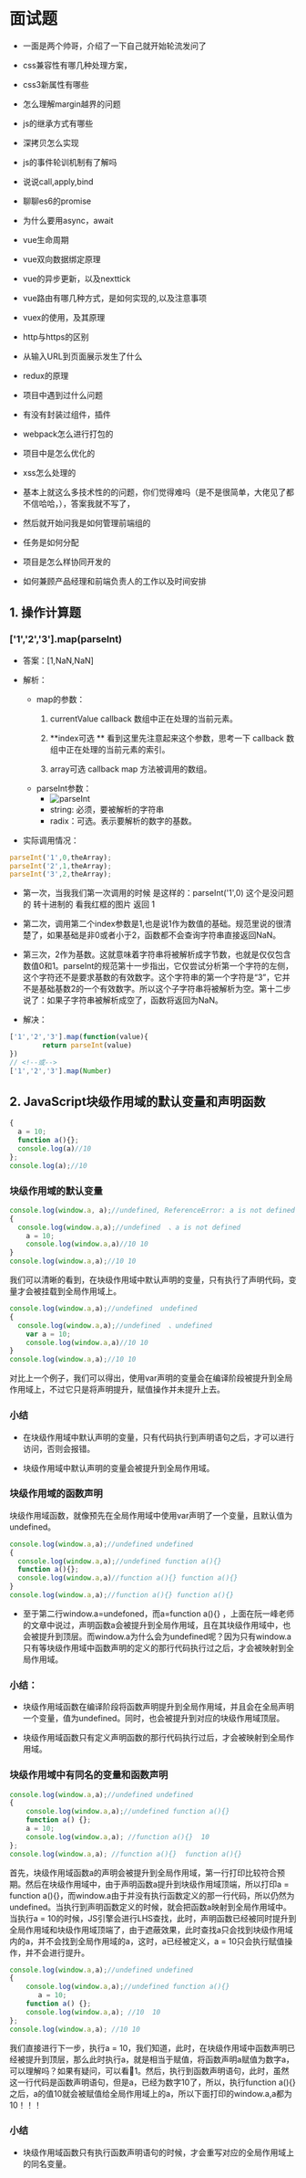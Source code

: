 # 面试题

- 一面是两个帅哥，介绍了一下自己就开始轮流发问了

- css兼容性有哪几种处理方案，

- css3新属性有哪些

- 怎么理解margin越界的问题

- js的继承方式有哪些

- 深拷贝怎么实现

- js的事件轮训机制有了解吗

- 说说call,apply,bind

- 聊聊es6的promise

- 为什么要用async，await

- vue生命周期

- vue双向数据绑定原理

- vue的异步更新，以及nexttick

- vue路由有哪几种方式，是如何实现的,以及注意事项

- vuex的使用，及其原理

- http与https的区别

- 从输入URL到页面展示发生了什么

- redux的原理

- 项目中遇到过什么问题

- 有没有封装过组件，插件

- webpack怎么进行打包的

- 项目中是怎么优化的

- xss怎么处理的

- 基本上就这么多技术性的的问题，你们觉得难吗（是不是很简单，大佬见了都不信哈哈，），答案我就不写了，

- 然后就开始问我是如何管理前端组的

- 任务是如何分配

- 项目是怎么样协同开发的

- 如何兼顾产品经理和前端负责人的工作以及时间安排

## 1. 操作计算题

### ['1','2','3'].map(parseInt)

- 答案：[1,NaN,NaN]

- 解析：
    - map的参数：
        1. currentValue
        callback 数组中正在处理的当前元素。
        
        2. **index可选 ** 看到这里先注意起来这个参数，思考一下
        callback 数组中正在处理的当前元素的索引。
        
        3. array可选
        callback  map 方法被调用的数组。
    - parseInt参数：
        - ![parseInt](https://user-gold-cdn.xitu.io/2019/2/22/1691435685020630?imageView2/0/w/1280/h/960/format/webp/ignore-error/1)
        - string: 必须，要被解析的字符串
        - radix：可选。表示要解析的数字的基数。

- 实际调用情况：

```js
parseInt('1',0,theArray);
parseInt('2',1,theArray);
parseInt('3',2,theArray);
```
- 第一次，当我我们第一次调用的时候 是这样的：parseInt('1',0) 这个是没问题的 转十进制的 看我红框的图片
返回 1

- 第二次，调用第二个index参数是1,也是说1作为数值的基础。规范里说的很清楚了，如果基础是非0或者小于2，函数都不会查询字符串直接返回NaN。

- 第三次，2作为基数。这就意味着字符串将被解析成字节数，也就是仅仅包含数值0和1。parseInt的规范第十一步指出，它仅尝试分析第一个字符的左侧，这个字符还不是要求基数的有效数字。这个字符串的第一个字符是“3”，它并不是基础基数2的一个有效数字。所以这个子字符串将被解析为空。第十二步说了：如果子字符串被解析成空了，函数将返回为NaN。

- 解决：

```js
['1','2','3'].map(function(value){
        return parseInt(value)
})
// <!--或-->
['1','2','3'].map(Number)
```

## 2. JavaScript块级作用域的默认变量和声明函数

```js
{
  a = 10;
  function a(){};
  console.log(a)//10
};
console.log(a);//10
```

### 块级作用域的默认变量

```js
console.log(window.a, a);//undefined, ReferenceError: a is not defined
{
  console.log(window.a,a);//undefined  、a is not defined
    a = 10;
    console.log(window.a,a)//10 10
}
console.log(window.a,a);//10 10
```
我们可以清晰的看到，在块级作用域中默认声明的变量，只有执行了声明代码，变量才会被挂载到全局作用域上。

```js
console.log(window.a,a);//undefined  undefined
{
  console.log(window.a,a);//undefined  、undefined
    var a = 10;
    console.log(window.a,a)//10 10
}
console.log(window.a,a);//10 10
```
对比上一个例子，我们可以得出，使用var声明的变量会在编译阶段被提升到全局作用域上，不过它只是将声明提升，赋值操作并未提升上去。

### 小结

- 在块级作用域中默认声明的变量，只有代码执行到声明语句之后，才可以进行访问，否则会报错。

- 块级作用域中默认声明的变量会被提升到全局作用域。

### 块级作用域的函数声明

块级作用域函数，就像预先在全局作用域中使用var声明了一个变量，且默认值为undefined。

```js
console.log(window.a,a);//undefined undefined
{
  console.log(window.a,a);//undefined function a(){}
  function a(){};
  console.log(window.a,a)//function a(){} function a(){}
}
console.log(window.a,a);//function a(){} function a(){}
```
- 至于第二行window.a=undefoned，而a=function a(){} ，上面在阮一峰老师的文章中说过，声明函数a会被提升到全局作用域，且在其块级作用域中，也会被提升到顶层。而window.a为什么会为undefined呢？因为只有window.a只有等块级作用域中函数声明的定义的那行代码执行过之后，才会被映射到全局作用域。

### 小结：

- 块级作用域函数在编译阶段将函数声明提升到全局作用域，并且会在全局声明一个变量，值为undefined。同时，也会被提升到对应的块级作用域顶层。

- 块级作用域函数只有定义声明函数的那行代码执行过后，才会被映射到全局作用域。

### 块级作用域中有同名的变量和函数声明

```js
console.log(window.a,a);//undefined undefined
{
    console.log(window.a,a);//undefined function a(){}
    function a() {};
    a = 10;
    console.log(window.a,a); //function a(){}  10
};
console.log(window.a,a); //function a(){}  function a(){}
```

首先，块级作用域函数a的声明会被提升到全局作用域，第一行打印比较符合预期。然后在块级作用域中，由于声明函数a提升到块级作用域顶端，所以打印a = function a(){}，而window.a由于并没有执行函数定义的那一行代码，所以仍然为undefined。当执行到声明函数定义的时候，就会把函数a映射到全局作用域中。当执行a = 10的时候，JS引擎会进行LHS查找，此时，声明函数已经被同时提升到全局作用域和块级作用域顶端了，由于遮蔽效果，此时查找a只会找到块级作用域内的a，并不会找到全局作用域的a，这时，a已经被定义，a = 10只会执行赋值操作，并不会进行提升。

```js
console.log(window.a,a);//undefined undefined
{
    console.log(window.a,a);//undefined function a(){}
       a = 10;
    function a() {};
    console.log(window.a,a); //10  10
};
console.log(window.a,a); //10 10
```

我们直接进行下一步，执行a = 10，我们知道，此时，在块级作用域中函数声明已经被提升到顶层，那么此时执行a，就是相当于赋值，将函数声明a赋值为数字a，可以理解吗？如果有疑问，可以看🌰1。然后，执行到函数声明语句，此时，虽然这一行代码是函数声明语句，但是a，已经为数字10了，所以，执行function a(){}之后，a的值10就会被赋值给全局作用域上的a，所以下面打印的window.a,a都为10！！！

### 小结

- 块级作用域函数只有执行函数声明语句的时候，才会重写对应的全局作用域上的同名变量。



